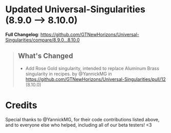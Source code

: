 # Updated Universal-Singularities (8.9.0 -->  8.10.0)
**Full Changelog**: https://github.com/GTNewHorizons/Universal-Singularities/compare/8.9.0...8.10.0
>## What's Changed
> * Add Rose Gold singularity, intended to replace Aluminum Brass singularity in recipes. by @YannickMG in https://github.com/GTNewHorizons/Universal-Singularities/pull/12 (8.10.0)
>

# Credits
Special thanks to @YannickMG, for their code contributions listed above, and to everyone else who helped, including all of our beta testers! <3